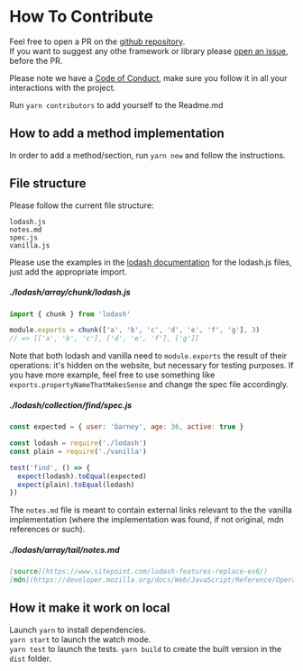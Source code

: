 # How To Contribute

Feel free to open a PR on the [github repository](https://github.com/cedmax/youmightnotneed).  
If you want to suggest any othe framework or library please [open an issue](https://github.com/cedmax/youmightnotneed/issues/new), before the PR.

Please note we have a [Code of Conduct](https://github.com/cedmax/youmightnotneed/blob/master/CODE_OF_CONDUCT.md), make sure you follow it in all your interactions with the project.

Run `yarn contributors` to add yourself to the Readme.md

## How to add a method implementation

In order to add a method/section, run `yarn new` and follow the instructions.

## File structure

Please follow the current file structure:

```
lodash.js
notes.md
spec.js
vanilla.js
```

Please use the examples in the [lodash documentation](https://lodash.com/docs) for the lodash.js files, just add the appropriate import.

##### ./lodash/array/chunk/lodash.js

```javascript
import { chunk } from 'lodash'

module.exports = chunk(['a', 'b', 'c', 'd', 'e', 'f', 'g'], 3)
// => [['a', 'b', 'c'], ['d', 'e', 'f'], ['g']]
```

Note that both lodash and vanilla need to `module.exports` the result of their operations: it's hidden on the website, but necessary for testing purposes. If you have more example, feel free to use something like `exports.propertyNameThatMakesSense` and change the spec file accordingly.

##### ./lodash/collection/find/spec.js

```javascript
const expected = { user: 'barney', age: 36, active: true }

const lodash = require('./lodash')
const plain = require('./vanilla')

test('find', () => {
  expect(lodash).toEqual(expected)
  expect(plain).toEqual(lodash)
})
```

The `notes.md` file is meant to contain external links relevant to the the vanilla implementation (where the implementation was found, if not original, mdn references or such).

##### ./lodash/array/tail/notes.md

```md
[source](https://www.sitepoint.com/lodash-features-replace-es6/)
[mdn](https://developer.mozilla.org/docs/Web/JavaScript/Reference/Operators/Spread_operator)
```

## How it make it work on local

Launch `yarn` to install dependencies.  
`yarn start` to launch the watch mode.  
`yarn test` to launch the tests.
`yarn build` to create the built version in the `dist` folder.
